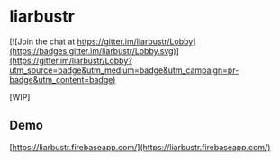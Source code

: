 # liarbustr

[![Join the chat at https://gitter.im/liarbustr/Lobby](https://badges.gitter.im/liarbustr/Lobby.svg)](https://gitter.im/liarbustr/Lobby?utm_source=badge&utm_medium=badge&utm_campaign=pr-badge&utm_content=badge)

[WIP]

## Demo

[https://liarbustr.firebaseapp.com/](https://liarbustr.firebaseapp.com/)
